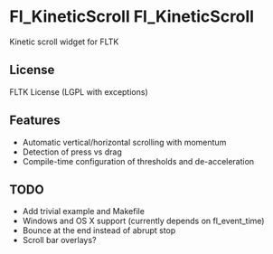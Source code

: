 Fl_KineticScroll
Fl_KineticScroll
================

Kinetic scroll widget for FLTK

License
-------

FLTK License (LGPL with exceptions)

Features
--------

* Automatic vertical/horizontal scrolling with momentum
* Detection of press vs drag
* Compile-time configuration of thresholds and de-acceleration

TODO
----

* Add trivial example and Makefile
* Windows and OS X support (currently depends on fl_event_time)
* Bounce at the end instead of abrupt stop
* Scroll bar overlays?


